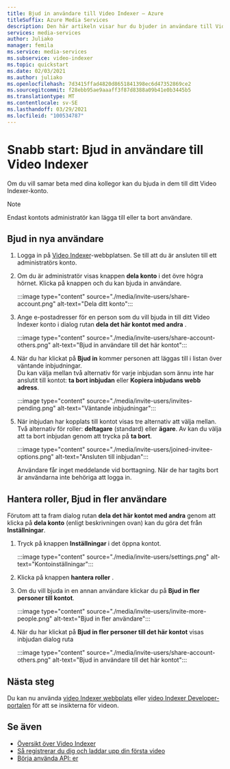 ```yaml
---
title: Bjud in användare till Video Indexer – Azure
titleSuffix: Azure Media Services
description: Den här artikeln visar hur du bjuder in användare till Video Indexer.
services: media-services
author: Juliako
manager: femila
ms.service: media-services
ms.subservice: video-indexer
ms.topic: quickstart
ms.date: 02/03/2021
ms.author: juliako
ms.openlocfilehash: 7d3415ffad4820d8651841398ec6d47352869ce2
ms.sourcegitcommit: f28ebb95ae9aaaff3f87d8388a09b41e0b3445b5
ms.translationtype: MT
ms.contentlocale: sv-SE
ms.lasthandoff: 03/29/2021
ms.locfileid: "100534787"
---
```

# <a name="quickstart-invite-users-to-video-indexer"></a>Snabb start: Bjud in användare till Video Indexer

Om du vill samar beta med dina kollegor kan du bjuda in dem till ditt Video Indexer-konto. 

> [!NOTE]
> Endast kontots administratör kan lägga till eller ta bort användare.

## <a name="invite-new-users"></a>Bjud in nya användare

1. Logga in på [Video Indexer](https://www.videoindexer.ai/)-webbplatsen. Se till att du är ansluten till ett administratörs konto.
1. Om du är administratör visas knappen **dela konto** i det övre högra hörnet. Klicka på knappen och du kan bjuda in användare. 

    :::image type="content" source="./media/invite-users/share-account.png" alt-text="Dela ditt konto":::
1. Ange e-postadresser för en person som du vill bjuda in till ditt Video Indexer konto i dialog rutan **dela det här kontot med andra** .

    :::image type="content" source="./media/invite-users/share-account-others.png" alt-text="Bjud in användare till det här kontot":::  
1. När du har klickat på **Bjud in** kommer personen att läggas till i listan över väntande inbjudningar. <br/>Du kan välja mellan två alternativ för varje inbjudan som ännu inte har anslutit till kontot: **ta bort inbjudan** eller **Kopiera inbjudans webb adress**.

    :::image type="content" source="./media/invite-users/invites-pending.png" alt-text="Väntande inbjudningar":::  
1. När inbjudan har kopplats till kontot visas tre alternativ att välja mellan. Två alternativ för roller: **deltagare** (standard) eller **ägare**. Av kan du välja att ta bort inbjudan genom att trycka på **ta bort**.

    :::image type="content" source="./media/invite-users/joined-invitee-options.png" alt-text="Ansluten till inbjudan":::  

    Användare får inget meddelande vid borttagning. När de har tagits bort är användarna inte behöriga att logga in.

## <a name="manage-roles-invite-more-users"></a>Hantera roller, Bjud in fler användare

Förutom att ta fram dialog rutan **dela det här kontot med andra** genom att klicka på **dela konto** (enligt beskrivningen ovan) kan du göra det från **Inställningar**.

1. Tryck på knappen **Inställningar** i det öppna kontot. 

    :::image type="content" source="./media/invite-users/settings.png" alt-text="Kontoinställningar":::  
1. Klicka på knappen **hantera roller** .
1. Om du vill bjuda in en annan användare klickar du på **Bjud in fler personer till kontot**.

    :::image type="content" source="./media/invite-users/invite-more-people.png" alt-text="Bjud in fler användare":::  
1. När du har klickat på **Bjud in fler personer till det här kontot** visas inbjudan dialog ruta
 
    :::image type="content" source="./media/invite-users/share-account-others.png" alt-text="Bjud in användare till det här kontot":::  

## <a name="next-steps"></a>Nästa steg

Du kan nu använda [video Indexer webbplats](video-indexer-view-edit.md) eller [video Indexer Developer-portalen](video-indexer-use-apis.md) för att se insikterna för videon.

## <a name="see-also"></a>Se även

- [Översikt över Video Indexer](video-indexer-overview.md)
- [Så registrerar du dig och laddar upp din första video](video-indexer-get-started.md)
- [Börja använda API: er](video-indexer-use-apis.md)

